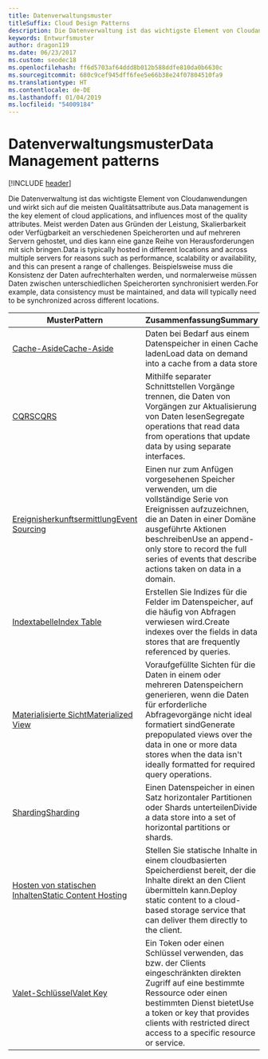 ```yaml
---
title: Datenverwaltungsmuster
titleSuffix: Cloud Design Patterns
description: Die Datenverwaltung ist das wichtigste Element von Cloudanwendungen und wirkt sich auf die meisten Qualitätsattribute aus. Meist werden Daten aus Gründen der Leistung, Skalierbarkeit oder Verfügbarkeit an verschiedenen Speicherorten und auf mehreren Servern gehostet, und dies kann eine ganze Reihe von Herausforderungen mit sich bringen. Beispielsweise muss die Konsistenz der Daten aufrechterhalten werden, und normalerweise müssen Daten zwischen unterschiedlichen Speicherorten synchronisiert werden.
keywords: Entwurfsmuster
author: dragon119
ms.date: 06/23/2017
ms.custom: seodec18
ms.openlocfilehash: ff6d5703af64ddd8b012b588ddfe810da0b6630c
ms.sourcegitcommit: 680c9cef945dff6fee5e66b38e24f07804510fa9
ms.translationtype: HT
ms.contentlocale: de-DE
ms.lasthandoff: 01/04/2019
ms.locfileid: "54009184"
---
```

# <a name="data-management-patterns"></a><span data-ttu-id="16d13-106">Datenverwaltungsmuster</span><span class="sxs-lookup"><span data-stu-id="16d13-106">Data Management patterns</span></span>

[!INCLUDE [header](../../_includes/header.md)]

<span data-ttu-id="16d13-107">Die Datenverwaltung ist das wichtigste Element von Cloudanwendungen und wirkt sich auf die meisten Qualitätsattribute aus.</span><span class="sxs-lookup"><span data-stu-id="16d13-107">Data management is the key element of cloud applications, and influences most of the quality attributes.</span></span> <span data-ttu-id="16d13-108">Meist werden Daten aus Gründen der Leistung, Skalierbarkeit oder Verfügbarkeit an verschiedenen Speicherorten und auf mehreren Servern gehostet, und dies kann eine ganze Reihe von Herausforderungen mit sich bringen.</span><span class="sxs-lookup"><span data-stu-id="16d13-108">Data is typically hosted in different locations and across multiple servers for reasons such as performance, scalability or availability, and this can present a range of challenges.</span></span> <span data-ttu-id="16d13-109">Beispielsweise muss die Konsistenz der Daten aufrechterhalten werden, und normalerweise müssen Daten zwischen unterschiedlichen Speicherorten synchronisiert werden.</span><span class="sxs-lookup"><span data-stu-id="16d13-109">For example, data consistency must be maintained, and data will typically need to be synchronized across different locations.</span></span>

|                        <span data-ttu-id="16d13-110">Muster</span><span class="sxs-lookup"><span data-stu-id="16d13-110">Pattern</span></span>                         |                                                                  <span data-ttu-id="16d13-111">Zusammenfassung</span><span class="sxs-lookup"><span data-stu-id="16d13-111">Summary</span></span>                                                                  |
|--------------------------------------------------------|-------------------------------------------------------------------------------------------------------------------------------------------|
|            [<span data-ttu-id="16d13-112">Cache-Aside</span><span class="sxs-lookup"><span data-stu-id="16d13-112">Cache-Aside</span></span>](../cache-aside.md)            |                                            <span data-ttu-id="16d13-113">Daten bei Bedarf aus einem Datenspeicher in einen Cache laden</span><span class="sxs-lookup"><span data-stu-id="16d13-113">Load data on demand into a cache from a data store</span></span>                                             |
|                   [<span data-ttu-id="16d13-114">CQRS</span><span class="sxs-lookup"><span data-stu-id="16d13-114">CQRS</span></span>](../cqrs.md)                   |                    <span data-ttu-id="16d13-115">Mithilfe separater Schnittstellen Vorgänge trennen, die Daten von Vorgängen zur Aktualisierung von Daten lesen</span><span class="sxs-lookup"><span data-stu-id="16d13-115">Segregate operations that read data from operations that update data by using separate interfaces.</span></span>                     |
|         [<span data-ttu-id="16d13-116">Ereignisherkunftsermittlung</span><span class="sxs-lookup"><span data-stu-id="16d13-116">Event Sourcing</span></span>](../event-sourcing.md)         |               <span data-ttu-id="16d13-117">Einen nur zum Anfügen vorgesehenen Speicher verwenden, um die vollständige Serie von Ereignissen aufzuzeichnen, die an Daten in einer Domäne ausgeführte Aktionen beschreiben</span><span class="sxs-lookup"><span data-stu-id="16d13-117">Use an append-only store to record the full series of events that describe actions taken on data in a domain.</span></span>               |
|            [<span data-ttu-id="16d13-118">Indextabelle</span><span class="sxs-lookup"><span data-stu-id="16d13-118">Index Table</span></span>](../index-table.md)            |                         <span data-ttu-id="16d13-119">Erstellen Sie Indizes für die Felder im Datenspeicher, auf die häufig von Abfragen verwiesen wird.</span><span class="sxs-lookup"><span data-stu-id="16d13-119">Create indexes over the fields in data stores that are frequently referenced by queries.</span></span>                          |
|      [<span data-ttu-id="16d13-120">Materialisierte Sicht</span><span class="sxs-lookup"><span data-stu-id="16d13-120">Materialized View</span></span>](../materialized-view.md)      | <span data-ttu-id="16d13-121">Voraufgefüllte Sichten für die Daten in einem oder mehreren Datenspeichern generieren, wenn die Daten für erforderliche Abfragevorgänge nicht ideal formatiert sind</span><span class="sxs-lookup"><span data-stu-id="16d13-121">Generate prepopulated views over the data in one or more data stores when the data isn't ideally formatted for required query operations.</span></span> |
|               [<span data-ttu-id="16d13-122">Sharding</span><span class="sxs-lookup"><span data-stu-id="16d13-122">Sharding</span></span>](../sharding.md)               |                                    <span data-ttu-id="16d13-123">Einen Datenspeicher in einen Satz horizontaler Partitionen oder Shards unterteilen</span><span class="sxs-lookup"><span data-stu-id="16d13-123">Divide a data store into a set of horizontal partitions or shards.</span></span>                                     |
| [<span data-ttu-id="16d13-124">Hosten von statischen Inhalten</span><span class="sxs-lookup"><span data-stu-id="16d13-124">Static Content Hosting</span></span>](../static-content-hosting.md) |                   <span data-ttu-id="16d13-125">Stellen Sie statische Inhalte in einem cloudbasierten Speicherdienst bereit, der die Inhalte direkt an den Client übermitteln kann.</span><span class="sxs-lookup"><span data-stu-id="16d13-125">Deploy static content to a cloud-based storage service that can deliver them directly to the client.</span></span>                    |
|              [<span data-ttu-id="16d13-126">Valet-Schlüssel</span><span class="sxs-lookup"><span data-stu-id="16d13-126">Valet Key</span></span>](../valet-key.md)              |                 <span data-ttu-id="16d13-127">Ein Token oder einen Schlüssel verwenden, das bzw. der Clients eingeschränkten direkten Zugriff auf eine bestimmte Ressource oder einen bestimmten Dienst bietet</span><span class="sxs-lookup"><span data-stu-id="16d13-127">Use a token or key that provides clients with restricted direct access to a specific resource or service.</span></span>                 |
